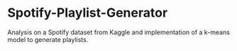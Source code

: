 # Spotify-Playlist-Generator
Analysis on a Spotify dataset from Kaggle and implementation of a k-means model to generate playlists.
